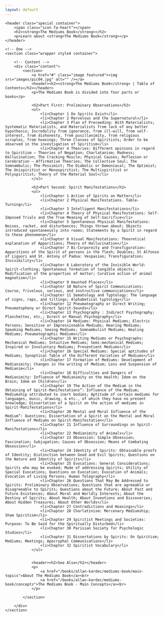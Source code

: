 ```yaml
---
layout: default
---
```


<!-- Main -->
<article id="main">

	<header class="special container">
		<span class="icon fa-heart"></span>
		<h2><strong>The Mediums Book</strong></h2>
		<p>Learn about <strong>The Mediums Book</strong></p>
	</header>

	<!-- One -->
	<section class="wrapper style4 container">

		<!-- Content -->
		<div class="content">
			<section>
				<a href="#" class="image featured"><img src="images/pic04.jpg" alt="" /></a>
				<header><h2><strong>The Mediums Book</strong> | Table of Contents</h2></header>
				<p>The Mediums Book is divided into four parts or books</p>

				<h2>Part First: Preliminary Observations</h2>
				<ul>
					<li>Chapter 1 Do Spirits Exist</li>
					<li>Chapter 2 Marvelous and the Supernatural</li>
					<li>Chapter 3 Plan of Proceeding: With Materialists; Systematic Materialists, and Materialists from lack of any better hypothesis; Incredulity from ignorance, from ill-will, from self-interest, from dishonesty, from pusillanimity, from religious scruples, from hoaxings; Three Classes of Spiritists; Order to be observed in the investigation of Spiritism</li>
					<li>Chapter 4 Theories: Different opinions in regard to Spiritism – Theories of Negation; Charlatanism; Madness; Hallucination; The Cracking Muscle; Physical Causes; Reflexion or Cerebration – Affirmative Theories; The Collective Soul; The Somnambulic; The Pessimist; The Diabolic or Demoniacal; The Optimist; The Unispiritist or Monospiritist; The Multispiritist or Polyspiritist; Theory of the Material Soul</li>
				</ul>

				<h2>Part Second: Spirit Manifestations</h2>
				<ul>
					<li>Chapter 1 Action of Spirits on Matter</li>
					<li>Chapter 2 Physical Manifestations. Table-Turning</li>
					<li>Chapter 3 Intelligent Manifestations</li>
					<li>Chapter 4 Theory of Physical Manifestations: Self-Imposed Trials and the True Meaning of Self-Sacrifice</li>
					<li>Chapter 5 Spontaneous Physical Manifestations: Noises, racket, and disturbances; Things thrown about; Objects introduced spontaneously into rooms; Statements by a Spirit in regard to these phenomena</li>
					<li>Chapter 6 Visual Manifestations: Theoretical explanation of Apparitions; Theory of Hallucination</li>
					<li>Chapter 7 Bi-Corporeity and Transfiguration: Apparitions of the Spirit of persons in the flesh; Doubles; St Alfonso of Liguori and St. Antony of Padua: Vespasian; Transfiguration; Invisibility</li>
					<li>Chapter 8 Laboratory of the Invisible World: Spirit-clothing; Spontaneous formation of tangible objects; Modification of the properties of matter; Curative action of animal magnetism</li>
					<li>Chapter 9 Haunted Places</li>
					<li>Chapter 10 Nature of Spirit Communications: Course, frivolous, serious, and instructive communications</li>
					<li>Chapter 11 Sematology and Typtology: The language of signs, raps, and tiltings; Alphabetical typtology</li>
					<li>Chapter 12 Pneumatography or Direct Writing; Pneumatophony or Direct Spirit-Sounds</li>
					<li>Chapter 13 Psychography : Indirect Psychography; Planchettes, etc,; Direct or Manual Psychography</li>
					<li>Chapter 14 Mediums: Physical Mediums; Electric Persons; Sensitive or Impressionable Mediums; Hearing Mediums; Speaking Mediums; Seeing Mediums; Somnambulist Mediums; Healing Mediums; Pneumatographic Mediums</li>
					<li>Chapter 15 Writing Mediums or Psychographs: Mechanical Mediums; Intuitive Mediums; Semi-mechanical Mediums; Inspired or Involuntary Mediums; Presentient Mediums</li>
					<li>Chapter 16 Special Mediums: Special aptitudes of Mediums; Synoptical Table of the Different Varieties of Mediums</li>
					<li>Chapter 17 Formation of Mediums: Development of Medianimity; Changes in the writing of Medium; Loss and Suspension of Medianim</li>
					<li>Chapter 18 Difficulties and Dangers of Medianimity: Influence of Medianimity on the Health; Idem on the Brain; Idem on Children</li>
					<li>Chapter 19 The Action of the Medium in the Obtaining of Spirit-Manifestations”: Influence of the Medium; Mediumship attributed to inert bodies; Aptitude of certain mediums for languages, music, drawing, & etc., of which they have no present knowledge; Dissertation of a Spirit on the action of mediums in Spirit-Manifestations</li>
					<li>Chapter 20 Mental and Moral Influence of the Medium”: Questions; Dissertation of a Spirit on the Mental and Moral Influence of Mediums on Spirit-Manifestation</li>
					<li>Chapter 21 Influence of Surroundings on Spirit-Manifestations</li>
					<li>Chapter 22 Medianimity of Animals</li>
					<li>Chapter 23 Obsession: Simple Obsession; Fascination; Subjugation; Causes of Obsession; Means of Combating Obsession</li>
					<li>Chapter 24 Identity of Spirits: Obtainable proofs of Identity; Distinction between Good and Evil Spirits; Questions on the Nature and Identity of Spirits</li>
					<li>Chapter 25 Evocations: General Considerations; Spirits who may be evoked; Mode of addressing Spirits; Utility of Special Evocations; Questions on Evocation; Evocation of Animals; Evocation of Living Persons; Human Telegraphy</li>
					<li>Chapter 26 Questions That May Be Addressed to Spirits: Preliminary Observations; Questions that are agreeable or disagreeable to Spirits; Questions about the Future; About Past and Future Existences; About Moral and Worldly Interests; About the Destiny of Spirits; About Health; About Inventions and Discoveries; About Hidden Treasures; About Other Worlds</li>
					<li>Chapter 27 Contradictions and Hoaxings</li>
					<li>Chapter 28 Charlatinism: Mercenary Mediumship; Sham Spiritism</li>
					<li>Chapter 29 Spiritist Meetings and Societies: Purpose: To Be Said for the Spiritually Disturbed</li>
					<li>Chapter 30 Parisian Society for Psychologic Studies</li>
					<li>Chapter 31 Dissertations by Spirits: On Spiritism; Mediums; Meetings; Apocryphal Communications</li>
					<li>Chapter 32 Spiritist Vocabulary</li>
				</ul>

				
				<header><h2>See Also</h2></header>
				<p>
					<a href="/books/allan-kardec/mediums-book/main-topics">About The Mediums Book</a><br>
					<a href="/books/allan-kardec/mediums-book/concepts">The Mediums Book - Main Concepts</a><br>
				</p>

			</section>

		</div>		
	</section>

</article>